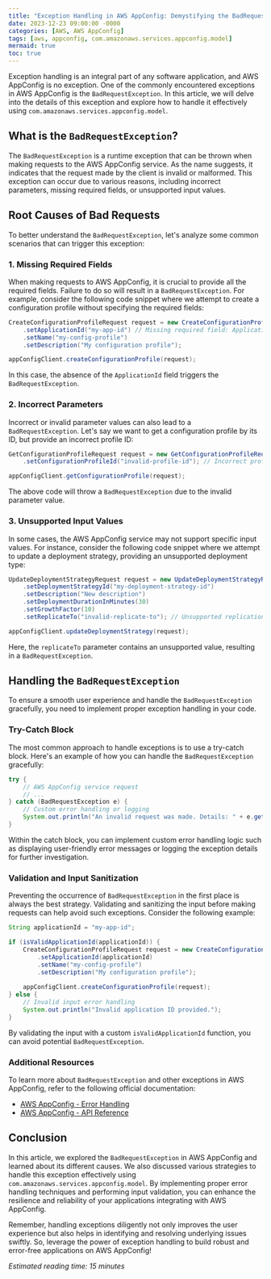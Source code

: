 ```yaml
---
title: "Exception Handling in AWS AppConfig: Demystifying the BadRequestException"
date: 2023-12-23 09:00:00 -0000
categories: [AWS, AWS AppConfig]
tags: [aws, appconfig, com.amazonaws.services.appconfig.model]
mermaid: true
toc: true
---
```



Exception handling is an integral part of any software application, and AWS AppConfig is no exception. One of the commonly encountered exceptions in AWS AppConfig is the `BadRequestException`. In this article, we will delve into the details of this exception and explore how to handle it effectively using `com.amazonaws.services.appconfig.model`.

## What is the `BadRequestException`?

The `BadRequestException` is a runtime exception that can be thrown when making requests to the AWS AppConfig service. As the name suggests, it indicates that the request made by the client is invalid or malformed. This exception can occur due to various reasons, including incorrect parameters, missing required fields, or unsupported input values.

## Root Causes of Bad Requests

To better understand the `BadRequestException`, let's analyze some common scenarios that can trigger this exception:

### 1. Missing Required Fields

When making requests to AWS AppConfig, it is crucial to provide all the required fields. Failure to do so will result in a `BadRequestException`. For example, consider the following code snippet where we attempt to create a configuration profile without specifying the required fields:

```java
CreateConfigurationProfileRequest request = new CreateConfigurationProfileRequest()
    .setApplicationId("my-app-id") // Missing required field: ApplicationId
    .setName("my-config-profile")
    .setDescription("My configuration profile");

appConfigClient.createConfigurationProfile(request);
```

In this case, the absence of the `ApplicationId` field triggers the `BadRequestException`.

### 2. Incorrect Parameters

Incorrect or invalid parameter values can also lead to a `BadRequestException`. Let's say we want to get a configuration profile by its ID, but provide an incorrect profile ID:

```java
GetConfigurationProfileRequest request = new GetConfigurationProfileRequest()
    .setConfigurationProfileId("invalid-profile-id"); // Incorrect profile ID

appConfigClient.getConfigurationProfile(request);
```

The above code will throw a `BadRequestException` due to the invalid parameter value.

### 3. Unsupported Input Values

In some cases, the AWS AppConfig service may not support specific input values. For instance, consider the following code snippet where we attempt to update a deployment strategy, providing an unsupported deployment type:

```java
UpdateDeploymentStrategyRequest request = new UpdateDeploymentStrategyRequest()
    .setDeploymentStrategyId("my-deployment-strategy-id")
    .setDescription("New description")
    .setDeploymentDurationInMinutes(30)
    .setGrowthFactor(10)
    .setReplicateTo("invalid-replicate-to"); // Unsupported replication type

appConfigClient.updateDeploymentStrategy(request);
```

Here, the `replicateTo` parameter contains an unsupported value, resulting in a `BadRequestException`.

## Handling the `BadRequestException`

To ensure a smooth user experience and handle the `BadRequestException` gracefully, you need to implement proper exception handling in your code.

### Try-Catch Block

The most common approach to handle exceptions is to use a try-catch block. Here's an example of how you can handle the `BadRequestException` gracefully:

```java
try {
    // AWS AppConfig service request
    // ...
} catch (BadRequestException e) {
    // Custom error handling or logging
    System.out.println("An invalid request was made. Details: " + e.getMessage());
}
```

Within the catch block, you can implement custom error handling logic such as displaying user-friendly error messages or logging the exception details for further investigation.

### Validation and Input Sanitization

Preventing the occurrence of `BadRequestException` in the first place is always the best strategy. Validating and sanitizing the input before making requests can help avoid such exceptions. Consider the following example:

```java
String applicationId = "my-app-id";

if (isValidApplicationId(applicationId)) {
    CreateConfigurationProfileRequest request = new CreateConfigurationProfileRequest()
        .setApplicationId(applicationId)
        .setName("my-config-profile")
        .setDescription("My configuration profile");
    
    appConfigClient.createConfigurationProfile(request);
} else {
    // Invalid input error handling
    System.out.println("Invalid application ID provided.");
}
```

By validating the input with a custom `isValidApplicationId` function, you can avoid potential `BadRequestException`.

### Additional Resources

To learn more about `BadRequestException` and other exceptions in AWS AppConfig, refer to the following official documentation:

- [AWS AppConfig - Error Handling](https://docs.aws.amazon.com/appconfig/latest/userguide/error-handling.html)
- [AWS AppConfig - API Reference](https://docs.aws.amazon.com/appconfig/latest/APIReference/Welcome.html)

## Conclusion

In this article, we explored the `BadRequestException` in AWS AppConfig and learned about its different causes. We also discussed various strategies to handle this exception effectively using `com.amazonaws.services.appconfig.model`. By implementing proper error handling techniques and performing input validation, you can enhance the resilience and reliability of your applications integrating with AWS AppConfig.

Remember, handling exceptions diligently not only improves the user experience but also helps in identifying and resolving underlying issues swiftly. So, leverage the power of exception handling to build robust and error-free applications on AWS AppConfig!

*Estimated reading time: 15 minutes*